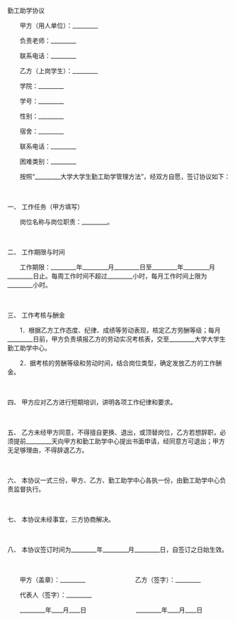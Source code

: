 



勤工助学协议



 

　　甲方（用人单位）：_________

　　负责老师：_________

　　联系电话：_________　　

　　乙方（上岗学生）：_________

　　学院：_________

　　学号：_________

　　性别：_________

　　宿舍：_________

　　联系电话：_________

　　困难类别：_________　　

　　按照“_________大学大学生勤工助学管理方法”，经双方自愿，签订协议如下：

　　

一、
工作任务（甲方填写）

　　岗位名称与岗位职责：_________。

　　

二、
工作期限与时间

　　工作期限：_________年_________月_________日至_________年_________月_________日止。每周工作时间不超过_________小时，每月工作时间上限为_________小时。

　　

三、
工作考核与酬金

　　1．根据乙方工作态度、纪律、成绩等劳动表现，核定乙方劳酬等级；每月_________日前，甲方负责填报乙方的劳动实况考核表，交至_________大学大学生勤工助学中心。

　　2．据考核的劳酬等级和劳动时间，结合岗位类型，确定发放乙方的工作酬金。

　　

四、
甲方应对乙方进行短期培训，讲明各项工作纪律和要求。

　　

五、
乙方未经甲方同意，不得擅自更换、退出，或顶替岗位，乙方若想辞职，必须提前_________天向甲方和勤工助学中心提出书面申请，经同意方可退出；甲方无足够理由，不得辞退乙方。

　　

六、
本协议一式三份，甲方、乙方、勤工助学中心各执一份，由勤工助学中心负责监督执行。

　　

七、
本协议未经事宜，三方协商解决。

　　

八、
本协议签订时间为_________年_________月_________日，自签订之日始生效。

　　

　　甲方（盖章）：_________　　　　　　　　乙方（签字）：_________　　

　　代表人（签字）：_________　　

　　_________年____月____日　　　　　　　　_________年____月____日